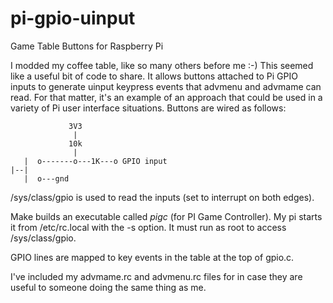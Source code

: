 pi-gpio-uinput
==============

Game Table Buttons for Raspberry Pi

I modded my coffee table, like so many others before me :-)
This seemed like a useful bit of code to share.  It allows
buttons attached to Pi GPIO inputs to generate uinput keypress
events that advmenu and advmame can read.  For that matter, it's
an example of an approach that could be used in a variety of
Pi user interface situations.  Buttons are wired as follows:

```
             3V3
              |
             10k
              |
   |  o-------o---1K---o GPIO input
|--|             
   |  o---gnd
```

/sys/class/gpio is used to read the inputs (set to interrupt on both edges).

Make builds an executable called _pigc_ (for PI Game Controller).
My pi starts it from /etc/rc.local with the -s option.  It must
run as root to access /sys/class/gpio.

GPIO lines are mapped to key events in the table at the top of gpio.c.

I've included my advmame.rc and advmenu.rc files for in case they
are useful to someone doing the same thing as me.
